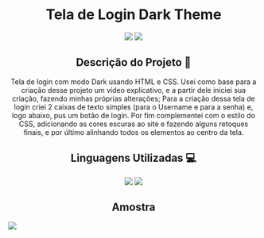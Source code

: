 <h1 align="center">Tela de Login Dark Theme</h1>
<p align="center">
<img src="https://img.shields.io/badge/Status-Up-sucess"/>
<img src="https://img.shields.io/badge/Lan%C3%A7amento-Nov%202022-sucess">
</p>

<h2 align="center">Descrição do Projeto 🧾</h2>
<p align="center">Tela de login com modo Dark usando HTML e CSS. Usei como base para a criação desse projeto um vídeo explicativo, e a partir dele iniciei sua criação, fazendo minhas próprias alterações; Para a criação dessa tela de login criei 2 caixas de texto simples (para o Username e para a senha) e, logo abaixo, pus um botão de login. Por fim complementei com o estilo do CSS, adicionando as cores escuras ao site e fazendo alguns retoques finais, e por último alinhando todos os elementos ao centro da tela. </p>

<h2 align="center">Linguagens Utilizadas 💻</h2>
<p align="center">
<img src="https://img.shields.io/badge/-HTML5-orange">
<img src="https://img.shields.io/badge/-CSS3-blue">
</p>

<h2 align="center">Amostra</h2>
<img src="https://user-images.githubusercontent.com/112430114/211937400-a7006099-580a-46ca-8ad9-f27c2c0f408a.png">
